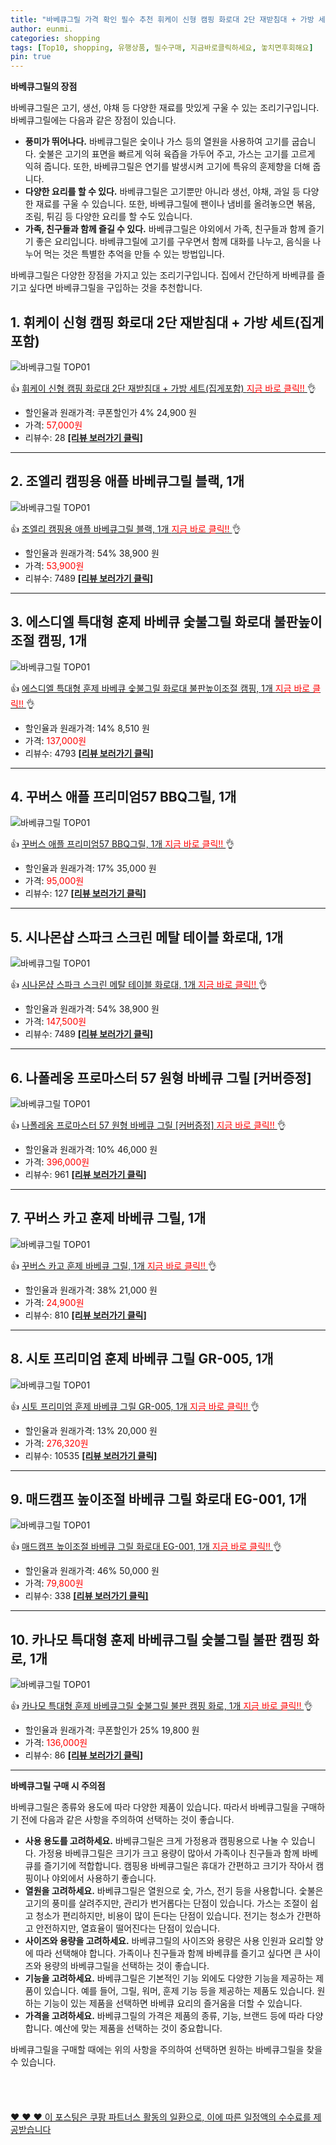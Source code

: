 ```yaml
---
title: "바베큐그릴 가격 확인 필수 추천 휘케이 신형 캠핑 화로대 2단 재받침대 + 가방 세트(집게포함) 비교 장점 구매가이드"
author: eunmi.
categories: shopping
tags: [Top10, shopping, 유행상품, 필수구매, 지금바로클릭하세요, 놓치면후회해요]
pin: true
---
```

**바베큐그릴의 장점**

바베큐그릴은 고기, 생선, 야채 등 다양한 재료를 맛있게 구울 수 있는 조리기구입니다. 바베큐그릴에는 다음과 같은 장점이 있습니다.

* **풍미가 뛰어나다.** 바베큐그릴은 숯이나 가스 등의 열원을 사용하여 고기를 굽습니다. 숯불은 고기의 표면을 빠르게 익혀 육즙을 가두어 주고, 가스는 고기를 고르게 익혀 줍니다. 또한, 바베큐그릴은 연기를 발생시켜 고기에 특유의 훈제향을 더해 줍니다.
* **다양한 요리를 할 수 있다.** 바베큐그릴은 고기뿐만 아니라 생선, 야채, 과일 등 다양한 재료를 구울 수 있습니다. 또한, 바베큐그릴에 팬이나 냄비를 올려놓으면 볶음, 조림, 튀김 등 다양한 요리를 할 수도 있습니다.
* **가족, 친구들과 함께 즐길 수 있다.** 바베큐그릴은 야외에서 가족, 친구들과 함께 즐기기 좋은 요리입니다. 바베큐그릴에 고기를 구우면서 함께 대화를 나누고, 음식을 나누어 먹는 것은 특별한 추억을 만들 수 있는 방법입니다.

바베큐그릴은 다양한 장점을 가지고 있는 조리기구입니다. 집에서 간단하게 바베큐를 즐기고 싶다면 바베큐그릴을 구입하는 것을 추천합니다.

   

## 1. 휘케이 신형 캠핑 화로대 2단 재받침대 + 가방 세트(집게포함)

![바베큐그릴 TOP01](https://thumbnail7.coupangcdn.com/thumbnails/remote/230x230ex/image/vendor_inventory/b45b/bd2e6f3dce1ce2a7723d6abedcb9bdcbd4fcada1f8be75677ff0907ee3e9.jpg)


👍 [휘케이 신형 캠핑 화로대 2단 재받침대 + 가방 세트(집게포함) <font color=red> 지금 바로 클릭!! </font> ](https://link.coupang.com/re/AFFSDP?lptag=AF3617701&subid=GithubCoopas&pageKey=7690198462&traceid=V0-153&itemId=20563073617&vendorItemId=86847846607) 👌 


- 할인율과 원래가격: 쿠폰할인가 4%  24,900   원
- 가격: <span style='color:red'>57,000원</span>
- 리뷰수: 28  [**[리뷰 보러가기 클릭]**](https://link.coupang.com/re/AFFSDP?lptag=AF3617701&subid=GithubCoopas&pageKey=7690198462&traceid=V0-153&itemId=20563073617&vendorItemId=86847846607)

---


   

## 2. 조엘리 캠핑용 애플 바베큐그릴 블랙, 1개

![바베큐그릴 TOP01](https://thumbnail8.coupangcdn.com/thumbnails/remote/230x230ex/image/retail/images/2021/12/30/17/2/98cc29a5-8163-4390-a2b2-59a4202614f7.jpg)


👍 [조엘리 캠핑용 애플 바베큐그릴 블랙, 1개 <font color=red> 지금 바로 클릭!! </font> ](https://link.coupang.com/re/AFFSDP?lptag=AF3617701&subid=GithubCoopas&pageKey=6262330132&traceid=V0-153&itemId=12757914324&vendorItemId=80024150507) 👌 


- 할인율과 원래가격: 54%  38,900   원
- 가격: <span style='color:red'>53,900원</span>
- 리뷰수: 7489  [**[리뷰 보러가기 클릭]**](https://link.coupang.com/re/AFFSDP?lptag=AF3617701&subid=GithubCoopas&pageKey=6262330132&traceid=V0-153&itemId=12757914324&vendorItemId=80024150507)

---


   

## 3. 에스디엘 특대형 훈제 바베큐 숯불그릴 화로대 불판높이조절 캠핑, 1개

![바베큐그릴 TOP01](https://thumbnail6.coupangcdn.com/thumbnails/remote/230x230ex/image/vendor_inventory/2143/4d88b1390f082afdb40ac4513514a31eb6baa58a10d04c001867cf71839f.jpg)


👍 [에스디엘 특대형 훈제 바베큐 숯불그릴 화로대 불판높이조절 캠핑, 1개 <font color=red> 지금 바로 클릭!! </font> ](https://link.coupang.com/re/AFFSDP?lptag=AF3617701&subid=GithubCoopas&pageKey=1268157092&traceid=V0-153&itemId=2271896308&vendorItemId=4351581338) 👌 


- 할인율과 원래가격: 14%  8,510   원
- 가격: <span style='color:red'>137,000원</span>
- 리뷰수: 4793  [**[리뷰 보러가기 클릭]**](https://link.coupang.com/re/AFFSDP?lptag=AF3617701&subid=GithubCoopas&pageKey=1268157092&traceid=V0-153&itemId=2271896308&vendorItemId=4351581338)

---


   

## 4. 꾸버스 애플 프리미엄57 BBQ그릴, 1개

![바베큐그릴 TOP01](https://thumbnail9.coupangcdn.com/thumbnails/remote/230x230ex/image/vendor_inventory/41c3/fc7399d90ef4d180de8655f4717a705808d29c2f698a17eda40e7e13fa17.jpg)


👍 [꾸버스 애플 프리미엄57 BBQ그릴, 1개 <font color=red> 지금 바로 클릭!! </font> ](https://link.coupang.com/re/AFFSDP?lptag=AF3617701&subid=GithubCoopas&pageKey=94793896&traceid=V0-153&itemId=293150261&vendorItemId=4140029057) 👌 


- 할인율과 원래가격: 17%  35,000   원
- 가격: <span style='color:red'>95,000원</span>
- 리뷰수: 127  [**[리뷰 보러가기 클릭]**](https://link.coupang.com/re/AFFSDP?lptag=AF3617701&subid=GithubCoopas&pageKey=94793896&traceid=V0-153&itemId=293150261&vendorItemId=4140029057)

---


   

## 5. 시나몬샵 스파크 스크린 메탈 테이블 화로대, 1개

![바베큐그릴 TOP01](https://thumbnail9.coupangcdn.com/thumbnails/remote/230x230ex/image/vendor_inventory/8436/834c324e6e16d90cad697262ba13b3de680c2d7b8a55305f54b6dfae269c.jpg)


👍 [시나몬샵 스파크 스크린 메탈 테이블 화로대, 1개 <font color=red> 지금 바로 클릭!! </font> ](https://link.coupang.com/re/AFFSDP?lptag=AF3617701&subid=GithubCoopas&pageKey=7038393892&traceid=V0-153&itemId=17397609014&vendorItemId=84567067187) 👌 


- 할인율과 원래가격: 54%  38,900   원
- 가격: <span style='color:red'>147,500원</span>
- 리뷰수: 7489  [**[리뷰 보러가기 클릭]**](https://link.coupang.com/re/AFFSDP?lptag=AF3617701&subid=GithubCoopas&pageKey=7038393892&traceid=V0-153&itemId=17397609014&vendorItemId=84567067187)

---


   

## 6. 나폴레옹 프로마스터 57 원형 바베큐 그릴 [커버증정]

![바베큐그릴 TOP01](https://thumbnail7.coupangcdn.com/thumbnails/remote/230x230ex/image/vendor_inventory/66c3/448bef611a27e1da01bf25050681be76ec3f486dd7286bd46b1e9a0188cd.jpg)


👍 [나폴레옹 프로마스터 57 원형 바베큐 그릴 [커버증정] <font color=red> 지금 바로 클릭!! </font> ](https://link.coupang.com/re/AFFSDP?lptag=AF3617701&subid=GithubCoopas&pageKey=7691879026&traceid=V0-153&itemId=20571449591&vendorItemId=83227010972) 👌 


- 할인율과 원래가격: 10%  46,000   원
- 가격: <span style='color:red'>396,000원</span>
- 리뷰수: 961  [**[리뷰 보러가기 클릭]**](https://link.coupang.com/re/AFFSDP?lptag=AF3617701&subid=GithubCoopas&pageKey=7691879026&traceid=V0-153&itemId=20571449591&vendorItemId=83227010972)

---


   

## 7. 꾸버스 카고 훈제 바베큐 그릴, 1개

![바베큐그릴 TOP01](https://thumbnail6.coupangcdn.com/thumbnails/remote/230x230ex/image/retail/images/2022/10/28/16/0/4be35b36-1bcd-4136-a7eb-8150ea595a1e.jpg)


👍 [꾸버스 카고 훈제 바베큐 그릴, 1개 <font color=red> 지금 바로 클릭!! </font> ](https://link.coupang.com/re/AFFSDP?lptag=AF3617701&subid=GithubCoopas&pageKey=6875781652&traceid=V0-153&itemId=16462893850&vendorItemId=83652877210) 👌 


- 할인율과 원래가격: 38%  21,000   원
- 가격: <span style='color:red'>24,900원</span>
- 리뷰수: 810  [**[리뷰 보러가기 클릭]**](https://link.coupang.com/re/AFFSDP?lptag=AF3617701&subid=GithubCoopas&pageKey=6875781652&traceid=V0-153&itemId=16462893850&vendorItemId=83652877210)

---


   

## 8. 시토 프리미엄 훈제 바베큐 그릴 GR-005, 1개

![바베큐그릴 TOP01](https://thumbnail6.coupangcdn.com/thumbnails/remote/230x230ex/image/rs_quotation_api/7kbbsfid/90903893736b48268c8fea963f59c09a.jpg)


👍 [시토 프리미엄 훈제 바베큐 그릴 GR-005, 1개 <font color=red> 지금 바로 클릭!! </font> ](https://link.coupang.com/re/AFFSDP?lptag=AF3617701&subid=GithubCoopas&pageKey=6925333664&traceid=V0-153&itemId=16738284140&vendorItemId=86063981142) 👌 


- 할인율과 원래가격: 13%  20,000   원
- 가격: <span style='color:red'>276,320원</span>
- 리뷰수: 10535  [**[리뷰 보러가기 클릭]**](https://link.coupang.com/re/AFFSDP?lptag=AF3617701&subid=GithubCoopas&pageKey=6925333664&traceid=V0-153&itemId=16738284140&vendorItemId=86063981142)

---


   

## 9. 매드캠프 높이조절 바베큐 그릴 화로대 EG-001, 1개

![바베큐그릴 TOP01](https://thumbnail9.coupangcdn.com/thumbnails/remote/230x230ex/image/vendor_inventory/1ca6/2b8be87dc0c94b21a7b6a26c66b54e414e6171ac1f2399d15ca423285006.png)


👍 [매드캠프 높이조절 바베큐 그릴 화로대 EG-001, 1개 <font color=red> 지금 바로 클릭!! </font> ](https://link.coupang.com/re/AFFSDP?lptag=AF3617701&subid=GithubCoopas&pageKey=7385146992&traceid=V0-153&itemId=19081582878&vendorItemId=86203937852) 👌 


- 할인율과 원래가격: 46%  50,000   원
- 가격: <span style='color:red'>79,800원</span>
- 리뷰수: 338  [**[리뷰 보러가기 클릭]**](https://link.coupang.com/re/AFFSDP?lptag=AF3617701&subid=GithubCoopas&pageKey=7385146992&traceid=V0-153&itemId=19081582878&vendorItemId=86203937852)

---


   

## 10. 카나모 특대형 훈제 바베큐그릴 숯불그릴 불판 캠핑 화로, 1개

![바베큐그릴 TOP01](https://thumbnail10.coupangcdn.com/thumbnails/remote/230x230ex/image/vendor_inventory/90fa/ae56d4d10e4fc0e63268226d0dffafab8af6b125304f03808abd0f0efde2.jpg)


👍 [카나모 특대형 훈제 바베큐그릴 숯불그릴 불판 캠핑 화로, 1개 <font color=red> 지금 바로 클릭!! </font> ](https://link.coupang.com/re/AFFSDP?lptag=AF3617701&subid=GithubCoopas&pageKey=5563641406&traceid=V0-153&itemId=8835468535&vendorItemId=83542381573) 👌 


- 할인율과 원래가격: 쿠폰할인가 25%  19,800   원
- 가격: <span style='color:red'>136,000원</span>
- 리뷰수: 86  [**[리뷰 보러가기 클릭]**](https://link.coupang.com/re/AFFSDP?lptag=AF3617701&subid=GithubCoopas&pageKey=5563641406&traceid=V0-153&itemId=8835468535&vendorItemId=83542381573)

---
**바베큐그릴 구매 시 주의점**

바베큐그릴은 종류와 용도에 따라 다양한 제품이 있습니다. 따라서 바베큐그릴을 구매하기 전에 다음과 같은 사항을 주의하여 선택하는 것이 좋습니다.

* **사용 용도를 고려하세요.** 바베큐그릴은 크게 가정용과 캠핑용으로 나눌 수 있습니다. 가정용 바베큐그릴은 크기가 크고 용량이 많아서 가족이나 친구들과 함께 바베큐를 즐기기에 적합합니다. 캠핑용 바베큐그릴은 휴대가 간편하고 크기가 작아서 캠핑이나 야외에서 사용하기 좋습니다.
* **열원을 고려하세요.** 바베큐그릴은 열원으로 숯, 가스, 전기 등을 사용합니다. 숯불은 고기의 풍미를 살려주지만, 관리가 번거롭다는 단점이 있습니다. 가스는 조절이 쉽고 청소가 편리하지만, 비용이 많이 든다는 단점이 있습니다. 전기는 청소가 간편하고 안전하지만, 열효율이 떨어진다는 단점이 있습니다.
* **사이즈와 용량을 고려하세요.** 바베큐그릴의 사이즈와 용량은 사용 인원과 요리할 양에 따라 선택해야 합니다. 가족이나 친구들과 함께 바베큐를 즐기고 싶다면 큰 사이즈와 용량의 바베큐그릴을 선택하는 것이 좋습니다.
* **기능을 고려하세요.** 바베큐그릴은 기본적인 기능 외에도 다양한 기능을 제공하는 제품이 있습니다. 예를 들어, 그릴, 워머, 훈제 기능 등을 제공하는 제품도 있습니다. 원하는 기능이 있는 제품을 선택하면 바베큐 요리의 즐거움을 더할 수 있습니다.
* **가격을 고려하세요.** 바베큐그릴의 가격은 제품의 종류, 기능, 브랜드 등에 따라 다양합니다. 예산에 맞는 제품을 선택하는 것이 중요합니다.

바베큐그릴을 구매할 때에는 위의 사항을 주의하여 선택하면 원하는 바베큐그릴을 찾을 수 있습니다.<br><br><br><br><br> [ ❤ ❤ ❤ 이 포스팅은 쿠팡 파트너스 활동의 일환으로, 이에 따른 일정액의 수수료를 제공받습니다](https://link.coupang.com/a/bcEFyh)